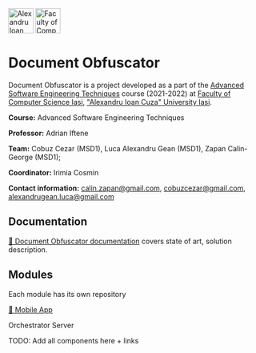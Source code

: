 <img src="https://upload.wikimedia.org/wikipedia/ro/thumb/1/18/Logo_UAIC_Iasi.svg/800px-Logo_UAIC_Iasi.svg.png" alt="Alexandru Ioan Cuza University Iasi" width="50"/>

<img src="https://scontent.fias1-1.fna.fbcdn.net/v/t1.6435-9/88174028_2757773254320944_3999542965591605248_n.png?_nc_cat=102&ccb=1-5&_nc_sid=09cbfe&_nc_ohc=C6GR7nKCJxIAX_5Xx_l&_nc_oc=AQm9QcQuQiG_aspikN3X08UI8fRinhfHqIzWdmUPoKtpibBqtQVGkOy-HeZYZ9Xu-7i86rKtiI2SneNLu0D9K7G7&_nc_ht=scontent.fias1-1.fna&oh=28c9ea86ed06477b03ed4d994284b892&oe=619965E2" alt="Faculty of Computer Science Iasi" width="50"/>

# Document Obfuscator

Document Obfuscator is a project developed as a part of the [Advanced Software Engineering Techniques](https://profs.info.uaic.ro/~adiftene/Scoala/2022/ASET/index.html) course (2021-2022) at [Faculty of Computer Science Iasi](https://www.info.uaic.ro/en/home-page-2/), ["Alexandru Ioan Cuza" University Iasi](https://www.uaic.ro/en/).

**Course:** Advanced Software Engineering Techniques

**Professor:** Adrian Iftene

**Team:** Cobuz Cezar (MSD1), Luca Alexandru Gean (MSD1), Zapan Calin-George (MSD1);

**Coordinator:** Irimia Cosmin

**Contact information:** calin.zapan@gmail.com, cobuzcezar@gmail.com, alexandrugean.luca@gmail.com

## Documentation

[📖 Document Obfuscator documentation](https://docs.google.com/document/d/1lzFYpHr9nZhxq4BpfmtOMLNQP-omLHmoRBRon-LCZoI/edit?usp=sharing) covers state of art, solution description.

## Modules

Each module has its own repository

[📱 Mobile App](https://github.com/CezarCobuz/document-obfuscator-app)

Orchestrator Server

TODO: Add all components here + links 
